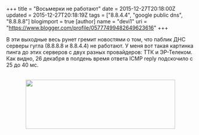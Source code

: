 +++
title = "Восьмерки не работают"
date = 2015-12-27T20:18:00Z
updated = 2015-12-27T20:18:19Z
tags = ["8.8.4.4", "google public dns", "8.8.8.8"]
blogimport = true 
[author]
	name = "devi1"
	uri = "https://www.blogger.com/profile/05777499482649623616"
+++

В эти выходные весь рунет гремит новостями о том, что паблик ДНС серверы гугла (8.8.8.8 и 8.8.4.4) не работают. У меня вот такая картинка пинга до этих серверов с двух разных провайдеров: ТТК и ЭР-Телеком. Как видно, 26 декабря в полдень время ответа ICMP reply подскочило с 25 до 40 мс.<br /><br /><div class="separator" style="clear: both; text-align: center;"><a href="http://3.bp.blogspot.com/-dSOqsT39dZI/VoC3ifLSqdI/AAAAAAAAAps/KE82klCcEOI/s1600/googledns.PNG" imageanchor="1" style="margin-left: 1em; margin-right: 1em;"><img border="0" height="131" src="http://3.bp.blogspot.com/-dSOqsT39dZI/VoC3ifLSqdI/AAAAAAAAAps/KE82klCcEOI/s400/googledns.PNG" width="400" /></a></div><br />
